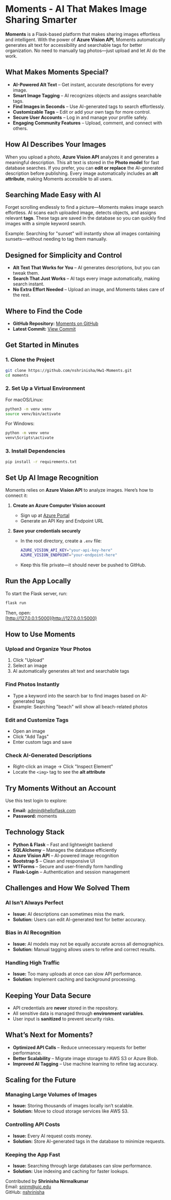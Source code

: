 # Moments - AI That Makes Image Sharing Smarter  

**Moments** is a Flask-based platform that makes sharing images effortless and intelligent. With the power of **Azure Vision API**, Moments automatically generates alt text for accessibility and searchable tags for better organization. No need to manually tag photos—just upload and let AI do the work.  

## What Makes Moments Special?  

- **AI-Powered Alt Text** – Get instant, accurate descriptions for every image.  
- **Smart Image Tagging** – AI recognizes objects and assigns searchable tags.  
- **Find Images in Seconds** – Use AI-generated tags to search effortlessly.  
- **Customizable Tags** – Edit or add your own tags for more control.  
- **Secure User Accounts** – Log in and manage your profile safely.  
- **Engaging Community Features** – Upload, comment, and connect with others.  

## How AI Describes Your Images  

When you upload a photo, **Azure Vision API** analyzes it and generates a meaningful description. This alt text is stored in the **Photo model** for fast database searches. If you prefer, you can **edit or replace** the AI-generated description before publishing. Every image automatically includes an **alt attribute**, making Moments accessible to all users.  

## Searching Made Easy with AI  

Forget scrolling endlessly to find a picture—Moments makes image search effortless. AI scans each uploaded image, detects objects, and assigns relevant **tags**. These tags are saved in the database so you can quickly find images with a simple keyword search.  

Example: Searching for "sunset" will instantly show all images containing sunsets—without needing to tag them manually.  

## Designed for Simplicity and Control  

- **Alt Text That Works for You** – AI generates descriptions, but you can tweak them.  
- **Search That Just Works** – AI tags every image automatically, making search instant.  
- **No Extra Effort Needed** – Upload an image, and Moments takes care of the rest.  

## Where to Find the Code  

- **GitHub Repository:** [Moments on GitHub](https://github.com/nshrinisha/Hw1-Moments)  
- **Latest Commit:** [View Commit](https://github.com/nshrinisha/Hw1-Moments/commit/main)  

## Get Started in Minutes  

### 1. Clone the Project  
```sh
git clone https://github.com/nshrinisha/Hw1-Moments.git  
cd moments  
```  

### 2. Set Up a Virtual Environment  

For macOS/Linux:  
```sh
python3 -m venv venv  
source venv/bin/activate  
```  

For Windows:  
```sh
python -m venv venv  
venv\Scripts\activate  
```  

### 3. Install Dependencies  
```sh
pip install -r requirements.txt  
```  

## Set Up AI Image Recognition  

Moments relies on **Azure Vision API** to analyze images. Here’s how to connect it:  

1. **Create an Azure Computer Vision account**  
   - Sign up at [Azure Portal](https://portal.azure.com/)  
   - Generate an API Key and Endpoint URL  

2. **Save your credentials securely**  
   - In the root directory, create a `.env` file:  
     ```sh
     AZURE_VISION_API_KEY="your-api-key-here"  
     AZURE_VISION_ENDPOINT="your-endpoint-here"  
     ```  
   - Keep this file private—it should never be pushed to GitHub.  

## Run the App Locally  

To start the Flask server, run:  
```sh
flask run  
```  

Then, open:  
[http://127.0.0.1:5000](http://127.0.0.1:5000)  

## How to Use Moments  

### Upload and Organize Your Photos  
1. Click "Upload"  
2. Select an image  
3. AI automatically generates alt text and searchable tags  

### Find Photos Instantly  
- Type a keyword into the search bar to find images based on AI-generated tags  
- Example: Searching "beach" will show all beach-related photos  

### Edit and Customize Tags  
- Open an image  
- Click "Add Tags"  
- Enter custom tags and save  

### Check AI-Generated Descriptions  
- Right-click an image → Click "Inspect Element"  
- Locate the `<img>` tag to see the **alt attribute**  

## Try Moments Without an Account  

Use this test login to explore:  

- **Email:** admin@helloflask.com  
- **Password:** moments  

## Technology Stack

- **Python & Flask** – Fast and lightweight backend  
- **SQLAlchemy** – Manages the database efficiently  
- **Azure Vision API** – AI-powered image recognition  
- **Bootstrap 5** – Clean and responsive UI  
- **WTForms** – Secure and user-friendly form handling  
- **Flask-Login** – Authentication and session management  

## Challenges and How We Solved Them  

### AI Isn’t Always Perfect  
- **Issue:** AI descriptions can sometimes miss the mark.  
- **Solution:** Users can edit AI-generated text for better accuracy.  

### Bias in AI Recognition  
- **Issue:** AI models may not be equally accurate across all demographics.  
- **Solution:** Manual tagging allows users to refine and correct results.  

### Handling High Traffic  
- **Issue:** Too many uploads at once can slow API performance.  
- **Solution:** Implement caching and background processing.  

## Keeping Your Data Secure  

- API credentials are **never** stored in the repository.  
- All sensitive data is managed through **environment variables**.  
- User input is **sanitized** to prevent security risks.  

## What’s Next for Moments?  

- **Optimized API Calls** – Reduce unnecessary requests for better performance.  
- **Better Scalability** – Migrate image storage to AWS S3 or Azure Blob.  
- **Improved AI Tagging** – Use machine learning to refine tag accuracy.  

## Scaling for the Future  

### Managing Large Volumes of Images  
- **Issue:** Storing thousands of images locally isn’t scalable.  
- **Solution:** Move to cloud storage services like AWS S3.  

### Controlling API Costs  
- **Issue:** Every AI request costs money.  
- **Solution:** Store AI-generated tags in the database to minimize requests.  

### Keeping the App Fast  
- **Issue:** Searching through large databases can slow performance.  
- **Solution:** Use indexing and caching for faster lookups.  

Contributed by **Shrinisha Nirmalkumar**  
Email: [snirm@uic.edu](mailto:snirm@uic.edu)  
GitHub: [nshrinisha](https://github.com/nshrinisha)  
